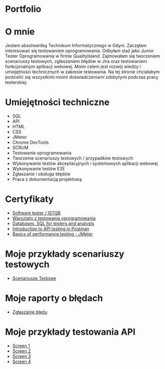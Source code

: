 # Portfolio

# O mnie

Jestem absolwentką Technikum Informatycznego w Gdyni. Zaczęłam interesować się testowaniem oprogramowania. Odbyłam staż jako Junior Tester Oprogramowania w firmie QualityIsland. Zajmowałam się tworzeniem scenariuszy testowych, zgłaszaniem błędów w Jira oraz testowaniem funkcjonalnym aplikacji webowej. Moim celem jest rozwój wiedzy i umiejętności technicznych w zakresie testowania.
Na tej stronie chciałabym podzielić się wszystkimi moimi doświadczeniami zdobytymi podczas pracy testerskiej.

# Umiejętności techniczne

* SQL
* API
* HTML
* CSS
* JMeter
* Chrome DevTools
* SCRUM
* Testowanie oprogramowania
* Tworzenie scenariuszy testowych / przypadków testowych
* Wykonywanie testów akceptacyjnych i systemowych aplikacji webowej
* Wykonywanie testów E2E
* Zgłaszanie i obsługa błędów
* Praca z dokumentacją projektową

# Certyfikaty

* [Software tester / ISTQB](https://verified.sertifier.com/en/verify/14967931727049/?ref=email)
* [Warsztaty z testowania oprogramowania](https://verified.sertifier.com/en/verify/45903686315673/?ref=email)
* [Databases, SQL for testers and analysts](https://verified.sertifier.com/en/verify/69747822201899/?ref=email)
* [Introduction to API testing in Postman](https://verified.sertifier.com/en/verify/09024052857712/?ref=email)
* [Basics of performance testing - JMeter](https://verified.sertifier.com/en/verify/88020471761589/?ref=email)




# Moje przykłady scenariuszy testowych
* [Scenariusze Testowe](https://docs.google.com/spreadsheets/d/1-_SAIhu9nLwYisdWURTXQPPpTDfcQXt7/edit?usp=drive_link&ouid=114041096437857829495&rtpof=true&sd=true)

# Moje raporty o błędach
* [Zgłaszanie błędu](https://drive.google.com/file/d/1toDMhDgKyc4zow8LMf4WrNmcX9SV8X7L/view?usp=drive_link)

# Moje przykłady testowania API
* [Screen 1](https://drive.google.com/file/d/12DGpJkfe84sTBWxEAPzUm0gRx89XfaRa/view?usp=drive_link)
* [Screen 2](https://drive.google.com/file/d/1kgJYhGUSUV4PvkZmy5wgjlporGprDPy0/view?usp=drive_link)
* [Screen 3](https://drive.google.com/file/d/1d1HBWQiMPpmnWEP0MC-Rpe6ESHPEIib7/view?usp=drive_link)
* [Screen 4](https://drive.google.com/file/d/1Zu2AZE6T9qV621qVlrw015oH-HGedrsS/view?usp=drive_link)









